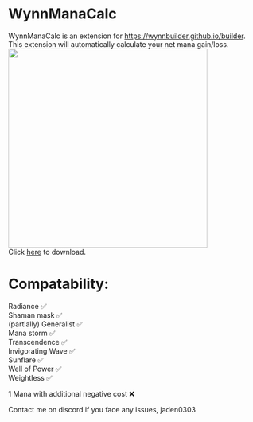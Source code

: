 # WynnManaCalc

WynnManaCalc is an extension for https://wynnbuilder.github.io/builder. This extension will automatically calculate your net mana gain/loss. <br>
<img src="https://github.com/user-attachments/assets/76afdc63-7afe-43f5-a0b7-951972a79a34" width="400" /> <br>
Click [here](https://github.com/jdn2005/wynnManaCalc/releases/tag/Release) to download.<br>

# Compatability:
Radiance ✅ <br>
Shaman mask ✅ <br> (partially)
Generalist ✅ <br>
Mana storm ✅ <br>
Transcendence ✅ <br>
Invigorating Wave ✅ <br>
Sunflare ✅ <br>
Well of Power ✅ <br>
Weightless ✅ <br>

1 Mana with additional negative cost ❌

Contact me on discord if you face any issues, jaden0303
